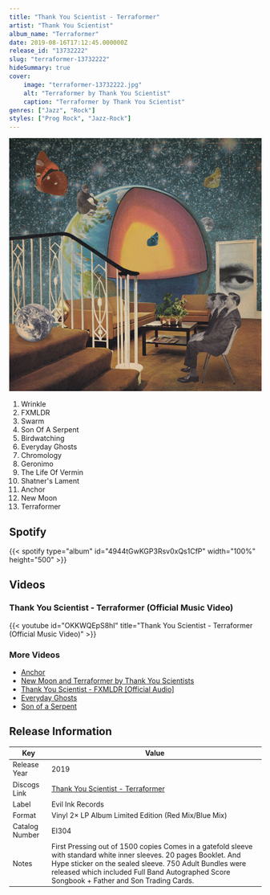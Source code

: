 ```yaml
---
title: "Thank You Scientist - Terraformer"
artist: "Thank You Scientist"
album_name: "Terraformer"
date: 2019-08-16T17:12:45.000000Z
release_id: "13732222"
slug: "terraformer-13732222"
hideSummary: true
cover:
    image: "terraformer-13732222.jpg"
    alt: "Terraformer by Thank You Scientist"
    caption: "Terraformer by Thank You Scientist"
genres: ["Jazz", "Rock"]
styles: ["Prog Rock", "Jazz-Rock"]
---
```


![Terraformer by Thank You Scientist](terraformer-13732222.jpg)

<!-- section break -->

1. Wrinkle
2. FXMLDR
3. Swarm
4. Son Of A Serpent
5. Birdwatching
6. Everyday Ghosts
7. Chromology
8. Geronimo
9. The Life Of Vermin
10. Shatner's Lament
11. Anchor
12. New Moon
13. Terraformer

<!-- section break -->


## Spotify
{{< spotify type="album" id="4944tGwKGP3Rsv0xQs1CfP" width="100%" height="500" >}}



## Videos
### Thank You Scientist - Terraformer (Official Music Video)
{{< youtube id="OKKWQEpS8hI" title="Thank You Scientist - Terraformer (Official Music Video)" >}}<br>

### More Videos

- [Anchor](https://www.youtube.com/watch?v=CLSKD0Ka01A)
- [New Moon and Terraformer by Thank You Scientists](https://www.youtube.com/watch?v=iqRC_2g8Xbc)
- [Thank You Scientist - FXMLDR [Official Audio]](https://www.youtube.com/watch?v=UxzSGMYogow)
- [Everyday Ghosts](https://www.youtube.com/watch?v=G7Vznh_e5LE)
- [Son of a Serpent](https://www.youtube.com/watch?v=4yv83xBR0Rw)


## Release Information
|  Key           | Value                                                |
| ---------------| ---------------------------------------------------- |
| Release Year   | 2019                                   |
| Discogs Link   | [Thank You Scientist - Terraformer](https://www.discogs.com/release/13732222-Thank-You-Scientist-Terraformer) |
| Label          | Evil Ink Records |
| Format         | Vinyl 2× LP Album Limited Edition (Red Mix/Blue Mix) |
| Catalog Number | EI304 |
| Notes | First Pressing out of 1500 copies Comes in a gatefold sleeve with standard white inner sleeves.  20 pages Booklet. And Hype sticker on the sealed sleeve.  750 Adult Bundles were released which included Full Band Autographed Score Songbook + Father and Son Trading Cards. |